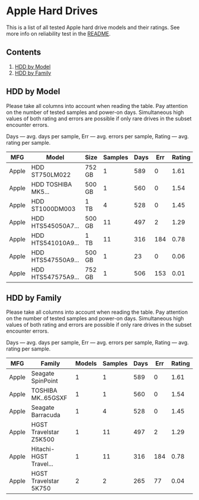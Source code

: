 Apple Hard Drives
=================

This is a list of all tested Apple hard drive models and their ratings. See more
info on reliability test in the [README](https://github.com/linuxhw/SMART).

Contents
--------

1. [ HDD by Model  ](#hdd-by-model)
2. [ HDD by Family ](#hdd-by-family)

HDD by Model
------------

Please take all columns into account when reading the table. Pay attention on the
number of tested samples and power-on days. Simultaneous high values of both rating
and errors are possible if only rare drives in the subset encounter errors.

Days   — avg. days per sample,
Err    — avg. errors per sample,
Rating — avg. rating per sample.

| MFG       | Model              | Size   | Samples | Days  | Err   | Rating |
|-----------|--------------------|--------|---------|-------|-------|--------|
| Apple     | HDD ST750LM022     | 752 GB | 1       | 589   | 0     | 1.61   |
| Apple     | HDD TOSHIBA MK5... | 500 GB | 1       | 560   | 0     | 1.54   |
| Apple     | HDD ST1000DM003    | 1 TB   | 4       | 528   | 0     | 1.45   |
| Apple     | HDD HTS545050A7... | 500 GB | 11      | 497   | 2     | 1.29   |
| Apple     | HDD HTS541010A9... | 1 TB   | 11      | 316   | 184   | 0.78   |
| Apple     | HDD HTS547550A9... | 500 GB | 1       | 23    | 0     | 0.06   |
| Apple     | HDD HTS547575A9... | 752 GB | 1       | 506   | 153   | 0.01   |

HDD by Family
-------------

Please take all columns into account when reading the table. Pay attention on the
number of tested samples and power-on days. Simultaneous high values of both rating
and errors are possible if only rare drives in the subset encounter errors.

Days   — avg. days per sample,
Err    — avg. errors per sample,
Rating — avg. rating per sample.

| MFG       | Family                 | Models | Samples | Days  | Err   | Rating |
|-----------|------------------------|--------|---------|-------|-------|--------|
| Apple     | Seagate SpinPoint      | 1      | 1       | 589   | 0     | 1.61   |
| Apple     | TOSHIBA MK..65GSXF     | 1      | 1       | 560   | 0     | 1.54   |
| Apple     | Seagate Barracuda      | 1      | 4       | 528   | 0     | 1.45   |
| Apple     | HGST Travelstar Z5K500 | 1      | 11      | 497   | 2     | 1.29   |
| Apple     | Hitachi-HGST Travel... | 1      | 11      | 316   | 184   | 0.78   |
| Apple     | HGST Travelstar 5K750  | 2      | 2       | 265   | 77    | 0.04   |
